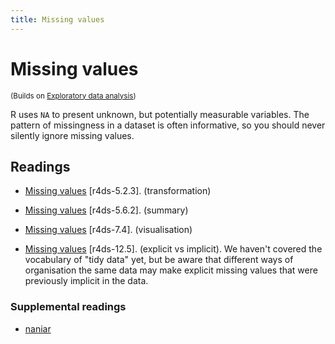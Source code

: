 ```yaml
---
title: Missing values
---
```


<!-- Generated automatically from missing-values.yml. Do not edit by hand -->

# Missing values
<small>(Builds on [Exploratory data analysis](eda.md))</small>

R uses `NA` to present unknown, but potentially measurable variables.
The pattern of missingness in a dataset is often informative, so you should never silently ignore missing values.

## Readings

  * [Missing values](http://r4ds.had.co.nz/transform.html#missing-values) [r4ds-5.2.3].
    (transformation)

  * [Missing values](http://r4ds.had.co.nz/transform.html#missing-values-1) [r4ds-5.6.2].
    (summary)

  * [Missing values](http://r4ds.had.co.nz/exploratory-data-analysis.html#missing-values-2) [r4ds-7.4].
    (visualisation)

  * [Missing values](http://r4ds.had.co.nz/tidy-data.html#missing-values-3) [r4ds-12.5].
    (explicit vs implicit). We haven't covered the vocabulary of "tidy data"
    yet, but be aware that different ways of organisation the same data may
    make explicit missing values that were previously implicit in the data.


### Supplemental readings

* [naniar](supplements.html#naniar)


